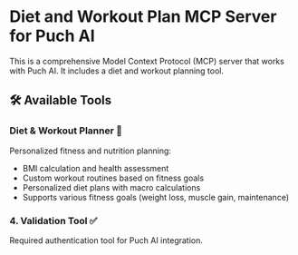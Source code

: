 # Diet and Workout Plan MCP Server for Puch AI

This is a comprehensive Model Context Protocol (MCP) server that works with Puch AI. It includes a diet and workout planning tool.

## 🛠️ Available Tools

### **Diet & Workout Planner** 💪
Personalized fitness and nutrition planning:
- BMI calculation and health assessment
- Custom workout routines based on fitness goals
- Personalized diet plans with macro calculations
- Supports various fitness goals (weight loss, muscle gain, maintenance)

### 4. **Validation Tool** ✅
Required authentication tool for Puch AI integration.